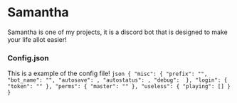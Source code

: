 # Samantha
Samantha is one of my projects, it is a discord bot that is designed to make your life allot easier!

### Config.json
This is a example of the config file!
`json
{
  "misc": {
    "prefix": "",
    "bot_name": "",
    "autosave": ,
    "autostatus": ,
    "debug": 
  },
  "login": {
    "token": ""
  },
  "perms": {
    "master": ""
  },
  "useless": {
    "playing": []
  }
}`

